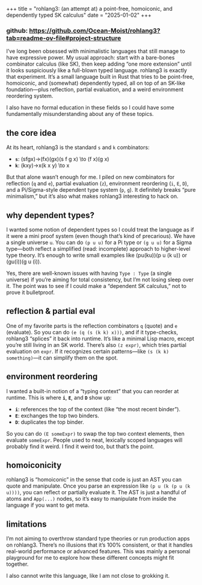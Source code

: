 +++
title = "rohlang3: (an attempt at) a point-free, homoiconic, and dependently typed SK calculus" 
date = "2025-01-02" 
+++

### github: https://github.com/Ocean-Moist/rohlang3?tab=readme-ov-file#project-structure

I’ve long been obsessed with minimalistic languages that still manage to have expressive power. My usual approach: start with a bare-bones combinator calculus (like SK), then keep adding “one more extension” until it looks suspiciously like a full-blown typed language. rohlang3 is exactly that experiment. It’s a small language built in Rust that tries to be point-free, homoiconic, and (somewhat) dependently typed, all on top of an SK-like foundation—plus reflection, partial evaluation, and a weird environment reordering system.

I also have no formal education in these fields so I could have some fundamentally misunderstanding about any of these topics. 

## the core idea

At its heart, rohlang3 is the standard `s` and `k` combinators:

-   **`s`**: (sfgx)→(fx)(gx)(s f g x) \to (f x)(g x)
-   **`k`**: (kxy)→x(k x y) \to x

But that alone wasn’t enough for me. I piled on new combinators for reflection (`q` and `e`), partial evaluation (`z`), environment reordering (`i`, `E`, `D`), and a Pi/Sigma-style dependent type system (`p`, `g`). It definitely breaks “pure minimalism,” but it’s also what makes rohlang3 interesting to hack on.

## why dependent types?

I wanted some notion of dependent types so I could treat the language as if it were a mini proof system (even though that’s kind of precarious). We have a single universe `u`. You can do `(p u u)` for a Pi type or `(g u u)` for a Sigma type—both reflect a simplified (read: incomplete) approach to higher-level type theory. It’s enough to write small examples like (pu(ku))(p u (k u)) or (gu(i))(g u (i)).

Yes, there are well-known issues with having `Type : Type` (a single universe) if you’re aiming for total consistency, but I’m not losing sleep over it. The point was to see if I could make a “dependent SK calculus,” not to prove it bulletproof.

## reflection & partial eval

One of my favorite parts is the reflection combinators `q` (quote) and `e` (evaluate). So you can do `(e (q (s (k k) x)))`, and if it type-checks, rohlang3 “splices” it back into runtime. It’s like a minimal Lisp macro, except you’re still living in an SK world. There’s also `(z expr)`, which tries partial evaluation on `expr`. If it recognizes certain patterns—like `(s (k k) something)`—it can simplify them on the spot.

## environment reordering

I wanted a built-in notion of a “typing context” that you can reorder at runtime. This is where **`i`**, **`E`**, and **`D`** show up:

-   **`i`**: references the top of the context (like “the most recent binder”).
-   **`E`**: exchanges the top two binders.
-   **`D`**: duplicates the top binder.

So you can do `(E someExpr)` to swap the top two context elements, then evaluate `someExpr`. People used to neat, lexically scoped languages will probably find it weird. I find it weird too, but that’s the point.

## homoiconicity

rohlang3 is “homoiconic” in the sense that code is just an AST you can quote and manipulate. Once you parse an expression like `(p u (k (p u (k u))))`, you can reflect or partially evaluate it. The AST is just a handful of atoms and `App(...)` nodes, so it’s easy to manipulate from inside the language if you want to get meta.

## limitations

I’m not aiming to overthrow standard type theories or run production apps on rohlang3. There’s no illusions that it’s 100% consistent, or that it handles real-world performance or advanced features. This was mainly a personal playground for me to explore how these different concepts might fit together.

I also cannot write this language, like I am not close to grokking it. 
